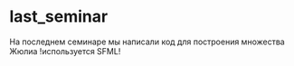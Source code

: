 # last_seminar
На последнем семинаре мы написали код для построения множества Жюлиа
!используется SFML!
